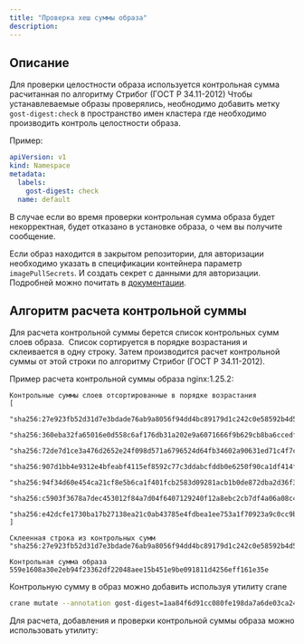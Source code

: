 ```yaml
---
title: "Проверка хеш суммы образа"
description:
---
```


## Описание

Для проверки целостности образа используется контрольная сумма расчитанная по алгоритму Стрибог (ГОСТ Р 34.11-2012)
Чтобы устанавлеваемые образы проверялись, необнодимо добавить метку ```gost-digest:check``` в пространство имен кластера где необходимо производить контроль целостности образа.

Пример:

```yaml
apiVersion: v1
kind: Namespace
metadata:
  labels:
    gost-digest: check
  name: default
```

В случае если во время проверки контрольная сумма образа будет некорректная, будет отказано в установке образа, о чем вы получите сообщение.

Если образ находится в закрытом репозитории, для авторизации необходимо указать в спецификации контейнера параметр ```imagePullSecrets```. И создать секрет с данными для авторизации. Подробней можно почитать в [документации](https://kubernetes.io/docs/tasks/configure-pod-container/pull-image-private-registry/).

## Алгоритм расчета контрольной суммы

Для расчета контрольной суммы берется список контрольных сумм слоев образа.  Список сортируется в порядке возрастания и склеивается в одну строку. Затем производится расчет контрольной суммы от этой строки по алгоритму Стрибог (ГОСТ Р 34.11-2012).

Пример расчета контрольной суммы образа nginx:1.25.2:

```text
Контрольные суммы слоев отсортированные в порядке возрастания
[
    "sha256:27e923fb52d31d7e3bdade76ab9a8056f94dd4bc89179d1c242c0e58592b4d5c",
    "sha256:360eba32fa65016e0d558c6af176db31a202e9a6071666f9b629cb8ba6ccedf0",
    "sha256:72de7d1ce3a476d2652e24f098d571a6796524d64fb34602a90631ed71c4f7ce",
    "sha256:907d1bb4e9312e4bfeabf4115ef8592c77c3ddabcfddb0e6250f90ca1df414fe",
    "sha256:94f34d60e454ca21cf8e5b6ca1f401fcb2583d09281acb1b0de872dba2d36f34",
    "sha256:c5903f3678a7dec453012f84a7d04f6407129240f12a8ebc2cb7df4a06a08c4f",
    "sha256:e42dcfe1730ba17b27138ea21c0ab43785e4fdbea1ee753a1f70923a9c0cc9b8"
]

Склеенная строка из контрольных сумм
"sha256:27e923fb52d31d7e3bdade76ab9a8056f94dd4bc89179d1c242c0e58592b4d5csha256:360eba32fa65016e0d558c6af176db31a202e9a6071666f9b629cb8ba6ccedf0sha256:72de7d1ce3a476d2652e24f098d571a6796524d64fb34602a90631ed71c4f7cesha256:907d1bb4e9312e4bfeabf4115ef8592c77c3ddabcfddb0e6250f90ca1df414fesha256:94f34d60e454ca21cf8e5b6ca1f401fcb2583d09281acb1b0de872dba2d36f34sha256:c5903f3678a7dec453012f84a7d04f6407129240f12a8ebc2cb7df4a06a08c4fsha256:e42dcfe1730ba17b27138ea21c0ab43785e4fdbea1ee753a1f70923a9c0cc9b8"

Контрольная сумма образа
559e1608a30e2eb94f23362df22048aee15b451e9be091811d4256eff161e35e
```

Контрольную сумму в образ можно добавить используя утилиту crane

```bash
crane mutate --annotation gost-digest=1aa84f6d91cc080fe198da7a6de03ca245aea0a8066a6b4fb5a93e40ebec2937 <образ>
```

Для расчета, добавления и проверки контрольной суммы образа можно использовать утилиту:
